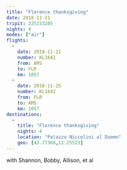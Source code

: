 ```yaml
---
title: "Florence thanksgiving"
date: 2018-11-21
tripit: 225153205
nights: 4
modes: ["air"]
flights:
  -
    date: 2018-11-21
    number: KL1641
    from: AMS
    to: FLR
    km: 1057
  -
    date: 2018-11-25
    number: KL1642
    from: FLR
    to: AMS
    km: 1057
destinations:
  -
    title: "Florence thanksgiving"
    nights: 4
    location: "Palazzo Niccolini al Duomo"
    geo: [43.77368,11.25523]
---
```


with Shannon, Bobby, Allison, et al
